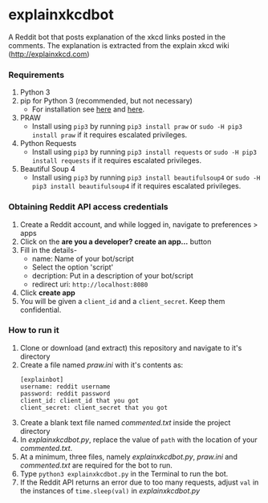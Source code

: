 # explainxkcdbot
A Reddit bot that posts explanation of the xkcd links posted in the comments. The explanation is extracted from the explain xkcd wiki (http://explainxkcd.com)

### Requirements
1. Python 3
2. pip for Python 3 (recommended, but not necessary)
   * For installation see [here](https://packaging.python.org/guides/installing-using-linux-tools/#installing-pip-setuptools-wheel-with-linux-package-managers) and [here](https://pip.pypa.io/en/stable/installing/).
2. PRAW
   * Install using `pip3` by running `pip3 install praw` or `sudo -H pip3 install praw` if it requires escalated privileges.
3. Python Requests
   * Install using `pip3` by running `pip3 install requests` or `sudo -H pip3 install requests` if it requires escalated privileges.
4. Beautiful Soup 4
   * Install using `pip3` by running `pip3 install beautifulsoup4` or `sudo -H pip3 install beautifulsoup4` if it requires escalated privileges.


### Obtaining Reddit API access credentials
1. Create a Reddit account, and while logged in, navigate to preferences > apps
2. Click on the **are you a developer? create an app...** button
3. Fill in the details-
    * name: Name of your bot/script
    * Select the option 'script'
    * decription: Put in a description of your bot/script
    * redirect uri: `http://localhost:8080`
4. Click **create app**
5. You will be given a `client_id` and a `client_secret`. Keep them confidential.

### How to run it
1. Clone or download (and extract) this repository and navigate to it's directory
2. Create a file named *praw.ini* with it's contents as:
    ```
    [explainbot]
    username: reddit username
    password: reddit password
    client_id: client_id that you got
    client_secret: client_secret that you got
    ```
3. Create a blank text file named *commented.txt* inside the project directory
4. In *explainxkcdbot.py*, replace the value of `path` with the location of your *commented.txt*.
5. At a minimum, three files, namely *explainxkcdbot.py*, *praw.ini* and *commented.txt* are required for the bot to run. 
5. Type `python3 explainxkcdbot.py` in the Terminal to run the bot.
6. If the Reddit API returns an error due to too many requests, adjust `val` in the instances of `time.sleep(val)` in *explainxkcdbot.py*
